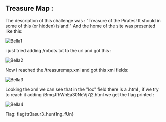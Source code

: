 ## Treasure Map :

The description of this challenge was :
"Treasure of the Pirates! It should in some of this (or hidden) island!" And the home of the site was presented like this:

![Bella1](https://user-images.githubusercontent.com/59454895/80572945-05798980-89f7-11ea-9c3a-4703b2bffea2.PNG)

i just tried adding /robots.txt to the url and got this :

![Bella2](https://user-images.githubusercontent.com/59454895/80573424-d6174c80-89f7-11ea-9e45-3881bd4871ea.PNG)

Now i reached the /treasuremap.xml and got this xml fields:

![Bella3](https://user-images.githubusercontent.com/59454895/80573740-74a3ad80-89f8-11ea-8d74-292afeedbe11.PNG)

 Looking the xml we can see that in the "loc" field there is a .html , if we try to reach it adding /BmqJfhWhEa30NeVj7j2.html we    get the flag printed :
  
  ![Bella4](https://user-images.githubusercontent.com/59454895/80574156-3955ae80-89f9-11ea-8222-2383fae2812a.PNG)
  
 Flag: flag{tr3asur3_hunt1ng_fUn}
